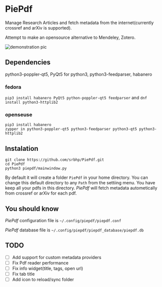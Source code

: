 # PiePdf

Manage Research Articles  and fetch metadata from the internet(currently crossref and arXiv is supported). 

Attempt to  make an opensource alternative to Mendeley, Zotero.

![demonstration pic](https://github.com/srbhp/PiePdf/raw/master/Screenshot.png)
## Dependencies 
python3-poppler-qt5, PyQt5 for python3, python3-feedparser, habanero

### fedora

`pip3 install habanero PyQt5 python-poppler-qt5 feedparser` and `dnf install python3-httplib2`


### openseuse

```
pip3 install habanero 
zypper in python3-poppler-qt5 python3-feedparser python3-qt5 python3-httplib2
```

## Instalation 
```
git clone https://github.com/srbhp/PiePdf.git
cd PiePdf
python3 piepdf/mainwindow.py
```
By default it will create a folder `PiePdf`
 in your home directory. You can change this default directory to any `Path` from the settiing menu.
 You have keep all your pdfs in this directory. *PiePdf* will fetch metadata autometically 
 from crossref or arXiv for each pdf.

## You should know 
*PiePdf* configuration file is `~/.config/piepdf/piepdf.conf`

*PiePdf* database file is `~/.config/piepdf/piepdf_database/piepdf.db`


## TODO 

- [ ] Add support for custom metadata providers 
- [ ] Fix Pdf reader performance 
- [ ] Fix info widget(title, tags, open url)
- [ ] Fix tab title 
- [ ] Add icon to reload/sync folder
